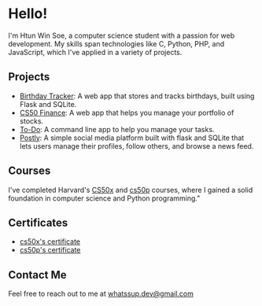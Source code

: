 # Hello!

I'm Htun Win Soe, a computer science student with a passion for web development. My skills span technologies like C, Python, PHP, and JavaScript, which I've applied in a variety of projects.

## Projects

* [Birthday Tracker](https://github.com/htun1soe/birthdays): A web app that stores and tracks birthdays, built using Flask and SQLite.
* [CS50 Finance](https://github.com/htun1soe/finance): A web app that helps you manage your portfolio of stocks.
* [To-Do](https://github.com/htun1soe/to-do): A command line app to help you manage your tasks.
* [Postly](https://postly-mwpe.onrender.com): A simple social media platform built with flask and SQLite that lets users manage their profiles, follow others, and browse a news feed.

## Courses

I've completed Harvard's [CS50x](https://cs50.harvard.edu/x/2024/) and [cs50p](https://cs50.harvard.edu/python/2022/) courses, where I gained a solid foundation in computer science and Python programming."

## Certificates

* [cs50x's certificate](https://certificates.cs50.io/a5b86ee0-c07d-4631-8160-fe8f3e4ff47f.pdf?size=letter)
* [cs50p's certificate](https://certificates.cs50.io/8887207a-5100-4b97-b4c9-6cd4c4562f30.pdf?size=letter)

## Contact Me

Feel free to reach out to me at [whatssup.dev@gmail.com](mailto:whatssup.dev@gmail.com)